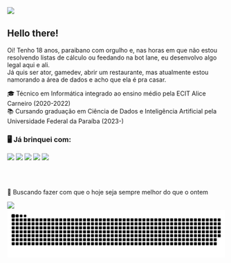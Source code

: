 <img src="https://media.tenor.com/WuOwfnsLcfYAAAAC/star-wars-obi-wan-kenobi.gif" />

## Hello there!

Oi! Tenho 18 anos, paraibano com orgulho e, nas horas em que não estou resolvendo listas de cálculo ou feedando na bot lane, eu desenvolvo algo legal aqui e ali.
</br>
Já quis ser ator, gamedev, abrir um restaurante, mas atualmente estou namorando a área de dados e acho que ela é pra casar.

🎓 Técnico em Informática integrado ao ensino médio pela ECIT Alice Carneiro (2020-2022)
</br>
📚 Cursando graduação em Ciência de Dados e Inteligência Artificial pela Universidade Federal da Paraíba (2023-)

### 🖥️ Já brinquei com:
<code><img width="40px" src="https://cdn.jsdelivr.net/gh/devicons/devicon/icons/python/python-plain.svg" /></code>
<code><img width="40px" src="https://cdn.jsdelivr.net/gh/devicons/devicon/icons/c/c-plain.svg" /></code>
<code><img width="40px" src="https://cdn.jsdelivr.net/gh/devicons/devicon/icons/javascript/javascript-plain.svg" /></code>
<code><img width="40px" src="https://cdn.jsdelivr.net/gh/devicons/devicon/icons/nodejs/nodejs-plain-wordmark.svg" /></code>
<code><img width="40px" src="https://cdn.jsdelivr.net/gh/devicons/devicon/icons/nextjs/nextjs-original.svg" /></code>

</br>
</br>

🔎 Buscando fazer com que o hoje seja sempre melhor do que o ontem

<div>
<a href="https://github.com/pedroLucabral">
<img loading="lazy" height="180em" src="https://github-readme-stats.vercel.app/api/top-langs/?username=pedroLucabral&layout=compact&langs_count=7&theme=dracula"/>
</div>

<picture>
  <source media="(prefers-color-scheme: dark)" srcset="https://raw.githubusercontent.com/pedroLucabral/pedroLucabral/output/github-contribution-grid-snake-dark.svg">
  <source media="(prefers-color-scheme: light)" srcset="https://raw.githubusercontent.com/pedroLucabral/pedroLucabral/output/github-contribution-grid-snake.svg">
  <img alt="github contribution grid snake animation" src="https://raw.githubusercontent.com/pedroLucabral/pedroLucabral/output/github-contribution-grid-snake.svg">
</picture>





